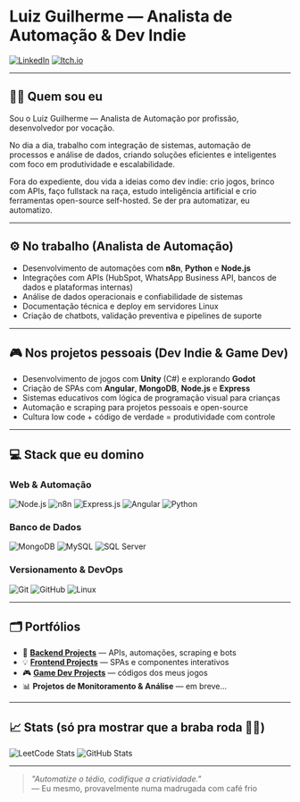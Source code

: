 # Luiz Guilherme — Analista de Automação & Dev Indie

[![LinkedIn](https://img.shields.io/badge/LinkedIn-%230077B5.svg?style=for-the-badge&logo=linkedin&logoColor=white)](https://www.linkedin.com/in/luiz-guilherme-de-souza-gon%C3%A7alves-aa3374160/)
[![Itch.io](https://img.shields.io/badge/Itch.io-%23FF0B34.svg?style=for-the-badge&logo=Itch.io&logoColor=white)](https://luizgi.itch.io/)

---

## 👋🏾 Quem sou eu

Sou o Luiz Guilherme — Analista de Automação por profissão, desenvolvedor por vocação.

No dia a dia, trabalho com integração de sistemas, automação de processos e análise de dados, criando soluções eficientes e inteligentes com foco em produtividade e escalabilidade.

Fora do expediente, dou vida a ideias como dev indie: crio jogos, brinco com APIs, faço fullstack na raça, estudo inteligência artificial e crio ferramentas open-source self-hosted. Se der pra automatizar, eu automatizo.

---

## ⚙️ No trabalho (Analista de Automação)

- Desenvolvimento de automações com **n8n**, **Python** e **Node.js**
- Integrações com APIs (HubSpot, WhatsApp Business API, bancos de dados e plataformas internas)
- Análise de dados operacionais e confiabilidade de sistemas
- Documentação técnica e deploy em servidores Linux
- Criação de chatbots, validação preventiva e pipelines de suporte

---

## 🎮 Nos projetos pessoais (Dev Indie & Game Dev)

- Desenvolvimento de jogos com **Unity** (C#) e explorando **Godot**
- Criação de SPAs com **Angular**, **MongoDB**, **Node.js** e **Express**
- Sistemas educativos com lógica de programação visual para crianças
- Automação e scraping para projetos pessoais e open-source
- Cultura low code + código de verdade = produtividade com controle

---

## 💻 Stack que eu domino

### Web & Automação
![Node.js](https://img.shields.io/badge/Node.js-339933?style=for-the-badge&logo=nodedotjs&logoColor=white)
![n8n](https://img.shields.io/badge/n8n-A54300?style=for-the-badge&logo=n8n&logoColor=white)
![Express.js](https://img.shields.io/badge/Express.js-404d59?style=for-the-badge&logo=express&logoColor=white)
![Angular](https://img.shields.io/badge/Angular-DD0031?style=for-the-badge&logo=angular&logoColor=white)
![Python](https://img.shields.io/badge/Python-3776AB?style=for-the-badge&logo=python&logoColor=white)

### Banco de Dados
![MongoDB](https://img.shields.io/badge/MongoDB-47A248?style=for-the-badge&logo=mongodb&logoColor=white)
![MySQL](https://img.shields.io/badge/MySQL-4479A1?style=for-the-badge&logo=mysql&logoColor=white)
![SQL Server](https://img.shields.io/badge/SQL_Server-CC2927?style=for-the-badge&logo=microsoftsqlserver&logoColor=white)

### Versionamento & DevOps
![Git](https://img.shields.io/badge/Git-E44C30?style=for-the-badge&logo=git&logoColor=white)
![GitHub](https://img.shields.io/badge/GitHub-181717?style=for-the-badge&logo=github&logoColor=white)
![Linux](https://img.shields.io/badge/Linux-FCC624?style=for-the-badge&logo=linux&logoColor=black)

---

## 🗂️ Portfólios

- 🧠 **[Backend Projects](https://github.com/stars/Luizgi/lists/backend-projects)** — APIs, automações, scraping e bots
- 💡 **[Frontend Projects](https://github.com/stars/Luizgi/lists/frontend-projects)** — SPAs e componentes interativos
- 🎮 **[Game Dev Projects](https://github.com/stars/Luizgi/lists/game-developer)** — códigos dos meus jogos
- 📊 **Projetos de Monitoramento & Análise** — em breve...

---

## 📈 Stats (só pra mostrar que a braba roda 👊🏾)

![LeetCode Stats](https://leetcard.jacoblin.cool/sogoleXoX?theme=dark&font=Prompt)
![GitHub Stats](https://github-readme-stats.vercel.app/api?username=Luizgi&show_icons=true&theme=dark)

---

> _"Automatize o tédio, codifique a criatividade."_  
> — Eu mesmo, provavelmente numa madrugada com café frio
